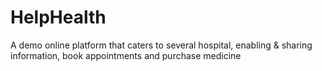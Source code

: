 # HelpHealth
A demo online platform that caters to several hospital, enabling &amp; sharing information, book appointments and purchase medicine
